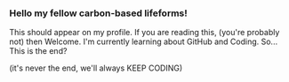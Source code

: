 ### Hello my fellow carbon-based lifeforms!

<!--
**TheMatrix300/TheMatrix300** is a ✨ _special_ ✨ repository because its `README.md` (this file) appears on your GitHub profile.

Here are some ideas to get you started:

- 🔭 I’m currently working on.
- 🌱 I’m currently learning ...
- 👯 I’m looking to collaborate on ...
- 🤔 I’m looking for help with ...
- 💬 Ask me about ...
- 📫 How to reach me: ...
- 😄 Pronouns: ...
- ⚡ Fun fact: ...
-->
This should appear on my profile. If you are reading this, (you're probably not) then Welcome. 
I'm currently learning about GitHub and Coding. So... This is the end?

(it's never the end, we'll always KEEP CODING)
